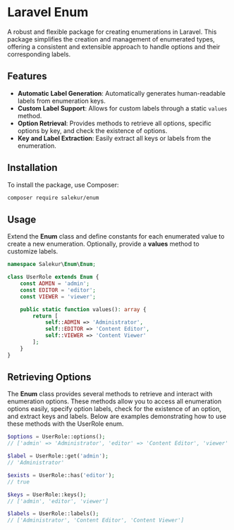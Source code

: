 # Laravel Enum

A robust and flexible package for creating enumerations in Laravel. This package simplifies the creation and management of enumerated types, offering a consistent and extensible approach to handle options and their corresponding labels.

## Features

- **Automatic Label Generation**: Automatically generates human-readable labels from enumeration keys.
- **Custom Label Support**: Allows for custom labels through a static `values` method.
- **Option Retrieval**: Provides methods to retrieve all options, specific options by key, and check the existence of options.
- **Key and Label Extraction**: Easily extract all keys or labels from the enumeration.

## Installation

To install the package, use Composer:

```sh
composer require salekur/enum
```

## Usage
Extend the **Enum** class and define constants for each enumerated value to create a new enumeration. Optionally, provide a **values** method to customize labels.

```php
namespace Salekur\Enum\Enum;

class UserRole extends Enum {
    const ADMIN = 'admin';
    const EDITOR = 'editor';
    const VIEWER = 'viewer';

    public static function values(): array {
        return [
            self::ADMIN => 'Administrator',
            self::EDITOR => 'Content Editor',
            self::VIEWER => 'Content Viewer'
        ];
    }
}
```

## Retrieving Options
The **Enum** class provides several methods to retrieve and interact with enumeration options. These methods allow you to access all enumeration options easily, specify option labels, check for the existence of an option, and extract keys and labels. Below are examples demonstrating how to use these methods with the UserRole enum.

```php
$options = UserRole::options();
// ['admin' => 'Administrator', 'editor' => 'Content Editor', 'viewer' => 'Content Viewer']

$label = UserRole::get('admin');
// 'Administrator'

$exists = UserRole::has('editor');
// true

$keys = UserRole::keys();
// ['admin', 'editor', 'viewer']

$labels = UserRole::labels();
// ['Administrator', 'Content Editor', 'Content Viewer']
```
